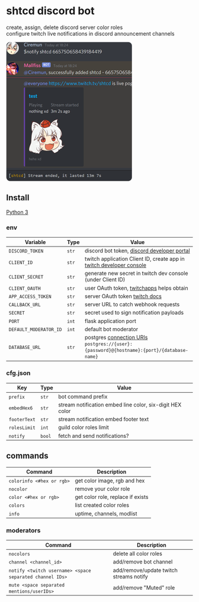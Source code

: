 # shtcd discord bot

create, assign, delete discord server color roles  
configure twitch live notifications in discord announcement channels  

![image](image.png)

## Install

[Python 3](https://www.python.org/)

### env

|       Variable       |  Type  |                                        Value
|----------------------|--------|----------------------------------------------------------------------------------------------|
|`DISCORD_TOKEN`       | `str`  | discord bot token, [discord developer portal](https://discord.com/developers)                |
|`CLIENT_ID`           | `str`  | twitch application Client ID, create app in [twitch developer console](https://dev.twitch.tv/console/apps)                                                                                           |  
|`CLIENT_SECRET`       | `str`  | generate new secret in twitch dev console (under Client ID)                                  |
|`CLIENT_OAUTH`        | `str`  | user OAuth token, [twitchapps](https://twitchapps.com/tokengen/) helps obtain                |
|`APP_ACCESS_TOKEN`    | `str`  | server OAuth token [twitch docs](https://dev.twitch.tv/docs/authentication/getting-tokens-oauth#oauth-client-credentials-flow)  
|`CALLBACK_URL`        | `str`  | server URL to catch webhook requests                                                         |
|`SECRET`              | `str`  | secret used to sign notification payloads                                                    |
|`PORT`                | `int`  | flask application port                                                                       |
|`DEFAULT_MODERATOR_ID`| `int`  | default bot moderator                                                                        |
| `DATABASE_URL`       | `str`  | postgres [connection URIs](https://www.postgresql.org/docs/current/libpq-connect.html#LIBPQ-CONNSTRING) `postgres://{user}:{password}@{hostname}:{port}/{database-name}` |

### cfg.json

|     Key      |  Type  |                         Value                              |
|--------------|--------|------------------------------------------------------------|
| `prefix`     | `str`  | bot command prefix                                         |
| `embedHex6`  | `str`  | stream notification embed line color, six-digit HEX color  |
| `footerText` | `str`  | stream notification embed footer text                      |
| `rolesLimit` | `int`  | guild color roles limit                                    |
| `notify`     | `bool` | fetch and send notifications?                              |

## commands

|          Command          |            Description            |
|---------------------------|-----------------------------------|
| `colorinfo <#hex or rgb>` | get color image, rgb and hex      |
| `nocolor`                 | remove your color role            |
| `color <#hex or rgb>`     | get color role, replace if exists |
| `colors`                  | list created color roles          |
| `info`                    | uptime, channels, modlist         |

### moderators

|                       Command                           |               Description               |
|---------------------------------------------------------|-----------------------------------------|
|`nocolors`                                               | delete all color roles                  |
|`channel <channel_id>`                                   | add/remove bot channel                  |
|`notify <twitch username> <space separated channel IDs>` | add/remove/update twitch streams notify | 
|`mute <space separated mentions/userIDs>`                | add/remove "Muted" role                 | 

